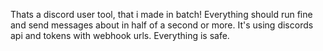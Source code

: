 Thats a discord user tool, that i made in batch! Everything should run fine and send messages about in half of a second or more. It's using discords api and tokens with webhook urls. Everything is safe.
